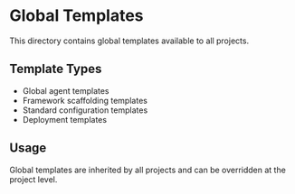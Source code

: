 # Global Templates

This directory contains global templates available to all projects.

## Template Types
- Global agent templates
- Framework scaffolding templates
- Standard configuration templates
- Deployment templates

## Usage
Global templates are inherited by all projects and can be overridden at the project level.